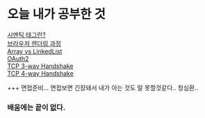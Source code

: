 # 오늘 내가 공부한 것

[시멘틱 태그란?](https://github.com/O-h-y-o/TECH/blob/master/info/시멘틱%20태그란%3F.md)</br>
[브라우저 렌더링 과정](https://github.com/O-h-y-o/TECH/blob/master/info/브라우저%20렌더링%20과정.md)</br>
[Array vs LinkedList](https://github.com/O-h-y-o/TECH/blob/master/info/Array%20vs%20LinkedList.md)</br>
[OAuth2](https://github.com/O-h-y-o/TECH/blob/master/info/OAuth.md)</br>
[TCP 3-way Handshake](https://github.com/O-h-y-o/TECH/blob/master/info/TCP%203-way-handshake.md)</br>
[TCP 4-way Handshake](https://github.com/O-h-y-o/TECH/blob/master/info/TCP%204-way-handshake.md)</br>

+++ 면접준비... 면접보면 긴장돼서 내가 아는 것도 말 못할것같다.. 청심환..

### 배움에는 끝이 없다.
